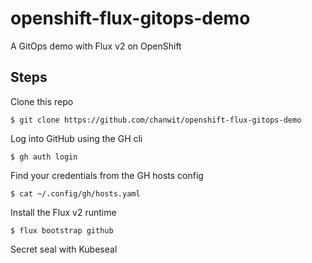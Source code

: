 # openshift-flux-gitops-demo
A GitOps demo with Flux v2 on OpenShift

## Steps

Clone this repo
```
$ git clone https://github.com/chanwit/openshift-flux-gitops-demo
```

Log into GitHub using the GH cli
```
$ gh auth login
```

Find your credentials from the GH hosts config
```
$ cat ~/.config/gh/hosts.yaml
```

Install the Flux v2 runtime
```
$ flux bootstrap github 
```

Secret seal with Kubeseal
